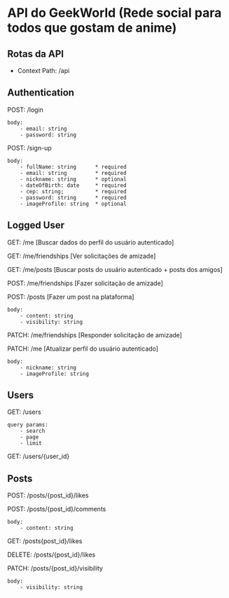 # API do GeekWorld (Rede social para todos que gostam de anime)

## Rotas da API

- Context Path: /api

Authentication
--------

POST: /login

    body:
        - email: string
        - password: string

POST: /sign-up

    body: 
        - fullName: string      * required
        - email: string         * required
        - nickname: string      * optional  
        - dateOfBirth: date     * required
        - cep: string;          * required
        - password: string      * required
        - imageProfile: string  * optional



Logged User
--------

GET: /me                                   [Buscar dados do perfil do usuário autenticado]

GET: /me/friendships                       [Ver solicitações de amizade]

GET: /me/posts                             [Buscar posts do usuário autenticado + posts dos amigos]

POST: /me/friendships                      [Fazer solicitação de amizade]

POST: /posts                               [Fazer um post na plataforma]

    body:
        - content: string
        - visibility: string

PATCH: /me/friendships                     [Responder solicitação de amizade]

PATCH: /me                                 [Atualizar perfil do usuário autenticado]

    body:
        - nickname: string
        - imageProfile: string



Users
--------

GET: /users

    query params:
        - search
        - page
        - limit

GET: /users/{user_id}



Posts
--------

POST: /posts/{post_id}/likes

POST: /posts/{post_id}/comments

    body:
        - content: string

GET: /posts{post_id}/likes

DELETE: /posts/{post_id}/likes

PATCH: /posts/{post_id}/visibility

    body:
        - visibility: string